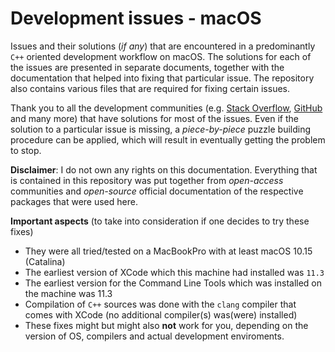 # Development issues - macOS 
Issues and their solutions (*if any*) that are encountered in a predominantly `C++` oriented development workflow on macOS. 
The solutions for each of the issues are presented in separate documents, together with the documentation that helped into fixing that particular issue.
The repository also contains various files that are required for fixing certain issues. 

Thank you to all the development communities (e.g. [Stack Overflow](https://stackoverflow.com/questions]), [GitHub](https://github.com/) and many more) that have solutions for most of the issues. Even if the solution to a particular issue is missing, a *piece-by-piece* puzzle building procedure can be applied, which will result in eventually getting the problem to stop.


**Disclaimer**: I do not own any rights on this documentation. Everything that is contained in this repository was put together from *open-access* communities and *open-source* official documentation of the respective packages that were used here.

**Important aspects** (to take into consideration if one decides to try these fixes)

* They were all tried/tested on a MacBookPro with at least macOS 10.15 (Catalina)
* The earliest version of XCode which this machine had installed was `11.3`
* The earliest version for the Command Line Tools which was installed on the machine was 11.3
* Compilation of `C++` sources was done with the `clang` compiler that comes with XCode (no additional compiler(s) was(were) installed)
* These fixes might but might also **not** work for you, depending on the version of OS, compilers and actual development enviroments. 
